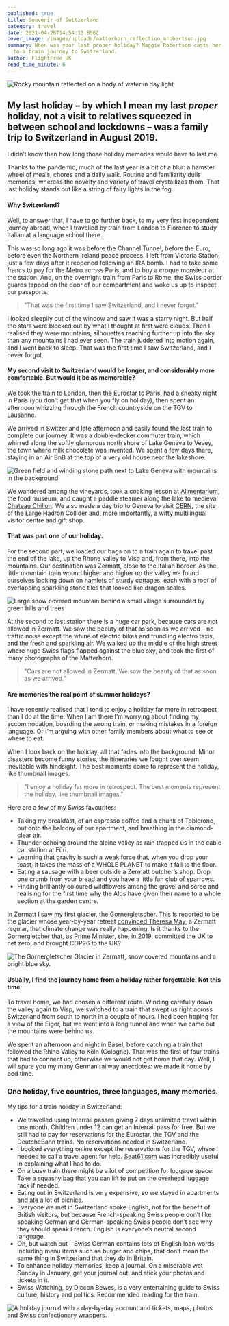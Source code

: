 ```yaml
---
published: true
title: Souvenir of Switzerland
category: travel
date: 2021-04-26T14:54:13.856Z
cover_image: /images/uploads/matterhorn_reflection_mrobertson.jpg
summary: When was your last proper holiday? Maggie Robertson casts her mind back
  to a train journey to Switzerland.
author: FlightFree UK
read_time_minute: 6
---
```

![Rocky mountain reflected on a body of water in day light](/images/uploads/matterhornreflectionbody.jpg "Matterhorn, Zermatt, Switzerland")

## My last holiday – by which I mean my last *proper* holiday, not a visit to relatives squeezed in between school and lockdowns – was a family trip to Switzerland in August 2019.

I didn’t know then how long those holiday memories would have to last me.

Thanks to the pandemic, much of the last year is a bit of a blur: a hamster wheel of meals, chores and a daily walk. Routine and familiarity dulls memories, whereas the novelty and variety of travel crystallizes them. That last holiday stands out like a string of fairy lights in the fog. 

#### Why Switzerland?

Well, to answer that, I have to go further back, to my very first independent journey abroad, when I travelled by train from London to Florence to study Italian at a language school there. 

This was so long ago it was before the Channel Tunnel, before the Euro, before even the Northern Ireland peace process. I left from Victoria Station, just a few days after it reopened following an IRA bomb. I had to take some francs to pay for the Metro across Paris, and to buy a croque monsieur at the station. And, on the overnight train from Paris to Rome, the Swiss border guards tapped on the door of our compartment and woke us up to inspect our passports. 

> "That was the first time I saw Switzerland, and I never forgot."

I looked sleepily out of the window and saw it was a starry night.  But half the stars were blocked out by what I thought at first were clouds. Then I realised they were mountains, silhouettes reaching further up into the sky than any mountains I had ever seen. The train juddered into motion again, and I went back to sleep. That was the first time I saw Switzerland, and I never forgot.

#### My second visit to Switzerland would be longer, and considerably more comfortable. But would it be as memorable?

We took the train to London, then the Eurostar to Paris, had a sneaky night in Paris (you don’t get that when you fly on holiday), then spent an afternoon whizzing through the French countryside on the TGV to Lausanne. 

We arrived in Switzerland late afternoon and easily found the last train to complete our journey. It was a double-decker commuter train, which whirred along the softly glamorous north shore of Lake Geneva to Vevey, the town where milk chocolate was invented. We spent a few days there, staying in an Air BnB at the top of a very old house near the lakeshore. 

![Green field and winding stone path next to Lake Geneva with mountains in the background](/images/uploads/lakegeneva.jpg "Lake Geneva")

We wandered among the vineyards, took a cooking lesson at [Alimentarium](https://www.alimentarium.org/en), the food museum, and caught a paddle steamer along the lake to medieval [Chateau Chillon](https://www.chillon.ch/en/). We also made a day trip to Geneva to visit [CERN](https://home.cern), the site of the Large Hadron Collider and, more importantly, a witty multilingual visitor centre and gift shop.

#### That was part one of our holiday.

For the second part, we loaded our bags on to a train again to travel past the end of the lake, up the Rhone valley to Visp and, from there, into the mountains. Our destination was Zermatt, close to the Italian border. As the little mountain train wound higher and higher up the valley we found ourselves looking down on hamlets of sturdy cottages, each with a roof of overlapping sparkling stone tiles that looked like dragon scales. 

![Large snow covered mountain behind a small village surrounded by green hills and trees](/images/uploads/matterhorn.jpg "Matterhorn")

At the second to last station there is a huge car park, because cars are not allowed in Zermatt. We saw the beauty of that as soon as we arrived – no traffic noise except the whine of electric bikes and trundling electro taxis, and the fresh and sparkling air. We walked up the middle of the high street where huge Swiss flags flapped against the blue sky, and took the first of many photographs of the Matterhorn.

> "Cars are not allowed in Zermatt. We saw the beauty of that as soon as we arrived."

#### Are memories the real point of summer holidays?

I have recently realised that I tend to enjoy a holiday far more in retrospect than I do at the time. When I am there I’m worrying about finding my accommodation, boarding the wrong train, or making mistakes in a foreign language. Or I’m arguing with other family members about what to see or where to eat. 

When I look back on the holiday, all that fades into the background. Minor disasters become funny stories, the itineraries we fought over seem inevitable with hindsight. The best moments come to represent the holiday, like thumbnail images. 

> "I enjoy a holiday far more in retrospect. The best moments represent the holiday, like thumbnail images."

Here are a few of my Swiss favourites:

* Taking my breakfast, of an espresso coffee and a chunk of Toblerone, out onto the balcony of our apartment, and breathing in the diamond-clear air.
* Thunder echoing around the alpine valley as rain trapped us in the cable car station at Füri.
* Learning that gravity is such a weak force that, when you drop your toast, it takes the mass of a WHOLE PLANET to make it fall to the floor.
* Eating a sausage with a beer outside a Zermatt butcher’s shop. Drop one crumb from your bread and you have a little fan club of sparrows.
* Finding brilliantly coloured wildflowers among the gravel and scree and realising for the first time why the Alps have given their name to a whole section at the garden centre.

In Zermatt I saw my first glacier, the Gornergletscher. This is reported to be the glacier whose year-by-year retreat [convinced Theresa May](https://www.theguardian.com/politics/2019/sep/30/theresa-may-i-would-rather-write-alpine-whodunnit-than-memoir), a Zermatt regular, that climate change was really happening. Is it thanks to the Gornergletcher that, as Prime Minister, she, in 2019, committed the UK to net zero, and brought COP26 to the UK?

![The Gornergletscher Glacier in Zermatt, snow covered mountains and a bright blue sky.](/images/uploads/gornerglacierzermatt.jpg "Gornergletscher Glacier, Zermatt")

#### Usually, I find the journey home from a holiday rather forgettable. Not this time.

To travel home, we had chosen a different route. Winding carefully down the valley again to Visp, we switched to a train that swept us right across Switzerland from south to north in a couple of hours. I had been hoping for a view of the Eiger, but we went into a long tunnel and when we came out the mountains were behind us. 

We spent an afternoon and night in Basel, before catching a train that followed the Rhine Valley to Köln (Cologne). That was the first of four trains that had to connect up, otherwise we would not get home that day. Well, I will spare you my many German railway anecdotes: we made it home by bed time. 

### One holiday, five countries, three languages, many memories.

My tips for a train holiday in Switzerland:

* We travelled using Interrail passes giving 7 days unlimited travel within one month. Children under 12 can get an Interrail pass for free. But we still had to pay for reservations for the Eurostar, the TGV and the DeutcheBahn trains. No reservations needed in Switzerland.
* I booked everything online except the reservations for the TGV, where I needed to call a travel agent for help. [Seat61.com](https://www.seat61.com/) was incredibly useful in explaining what I had to do.
* On a busy train there might be a lot of competition for luggage space. Take a squashy bag that you can lift to put on the overhead luggage rack if needed. 
* Eating out in Switzerland is very expensive, so we stayed in apartments and ate a lot of picnics. 
* Everyone we met in Switzerland spoke English, not for the benefit of British visitors, but because French-speaking Swiss people don’t like speaking German and German-speaking Swiss people don’t see why they should speak French. English is everyone’s neutral second language.
* Oh, but watch out – Swiss German contains lots of English loan words, including menu items such as burger and chips, that don’t mean the same thing in Switzerland that they do in Britain.
* To enhance holiday memories, keep a journal. On a miserable wet Sunday in January, get your journal out, and stick your photos and tickets in it. 
* Swiss Watching, by Diccon Bewes, is a very entertaining guide to Swiss culture, history and politics. Recommended reading for the train.

![A holiday journal with a day-by-day account and tickets, maps, photos and Swiss confectionary wrappers.](/images/uploads/switzerland_journal_example.jpg "Switzerland still life")